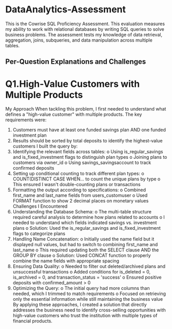 # DataAnalytics-Assessment
This is the Cowrise SQL Proficiency Assessment. This evaluation measures my ability to work with relational databases by writing SQL queries to solve business problems. The assessment tests my knowledge of data retrieval, aggregation, joins, subqueries, and data manipulation across multiple tables.
## Per-Question Explanations and Challenges
# Q1.High-Value Customers with Multiple Products
My Approach
When tackling this problem, I first needed to understand what defines a "high-value customer" with multiple products. The key requirements were:
1.	Customers must have at least one funded savings plan AND one funded investment plan
2.	Results should be sorted by total deposits to identify the highest-value customers
I built the query by:
1.	Identifying the relevant fields across tables:
o	Using is_regular_savings and is_fixed_investment flags to distinguish plan types
o	Joining plans to customers via owner_id
o	Using savings_savingsaccount to track confirmed deposits
2.	Setting up conditional counting to track different plan types:
o	COUNT(DISTINCT CASE WHEN... to count the unique plans by type
o	This ensured I wasn't double-counting plans or transactions
3.	Formatting the output according to specifications:
o	Combined first_name and last_name fields from users_customuser
o	Used FORMAT function to show 2 decimal places on monetary values
Challenges I Encountered
1.	Understanding the Database Schema:
o	The multi-table structure required careful analysis to determine how plans related to accounts
o	I needed to understand which fields indicated savings vs. investment plans
o	Solution: Used the is_regular_savings and is_fixed_investment flags to categorize plans
2.	Handling Name Concatenation:
o	Initially used the name field but it displayed null values, but had to switch to combining first_name and last_name
o	This required updating both the SELECT clause AND the GROUP BY clause
o	Solution: Used CONCAT function to properly combine the name fields with appropriate spacing
3.	Ensuring Data Quality:
o	Needed to filter out deleted/archived plans and unsuccessful transactions
o	Added conditions for is_deleted = 0, is_archived = 0, and transaction_status = 'success'
o	Ensured positive deposits with confirmed_amount > 0
4.	Optimizing the Query:
o	The initial query had more columns than needed, which I trimmed to match requirements
o	Focused on retrieving only the essential information while still maintaining the business value
By applying these approaches, I created a solution that directly addresses the business need to identify cross-selling opportunities with high-value customers who trust the institution with multiple types of financial products.
